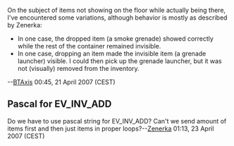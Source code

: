 On the subject of items not showing on the floor while actually being
there, I've encountered some variations, although behavior is mostly as
described by Zenerka:

- In one case, the dropped item (a smoke grenade) showed correctly while
  the rest of the container remained invisible.
- In one case, dropping an item made the invisible item (a grenade
  launcher) visible. I could then pick up the grenade launcher, but it
  was not (visually) removed from the inventory.

--[BTAxis](User:BTAxis "wikilink") 00:45, 21 April 2007 (CEST)

## Pascal for EV_INV_ADD

Do we have to use pascal string for EV_INV_ADD? Can't we send amount of
items first and then just items in proper
loops?--[Zenerka](User:Zenerka "wikilink") 01:13, 23 April 2007 (CEST)